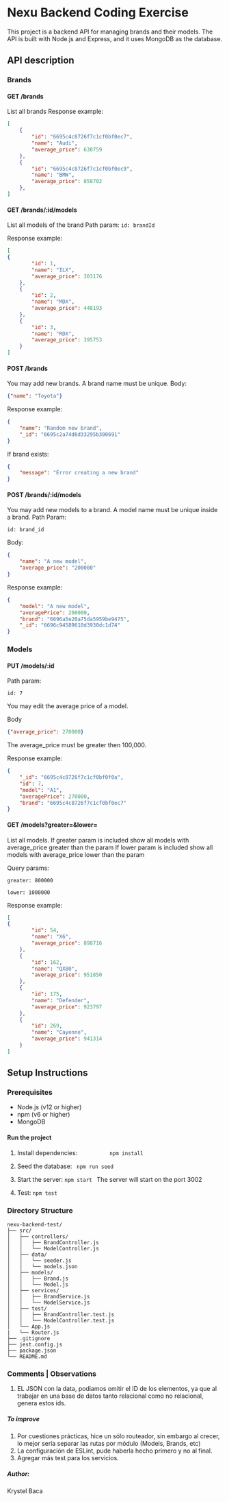 # Nexu Backend Coding Exercise
This project is a backend API for managing brands and their models. The API is built with Node.js and Express, and it uses MongoDB as the database.

## API description

### Brands

#### GET /brands

List all brands 
Response example:
```json
[
	{
		"id": "6695c4c8726f7c1cf0bf0ec7",
		"name": "Audi",
		"average_price": 630759
	},
	{
		"id": "6695c4c8726f7c1cf0bf0ec9",
		"name": "BMW",
		"average_price": 858702
	},
]
```

#### GET /brands/:id/models

List all models of the brand
Path param: 
```id: brandId``` 

Response example:
```json
[
{
		"id": 1,
		"name": "ILX",
		"average_price": 303176
	},
	{
		"id": 2,
		"name": "MDX",
		"average_price": 448193
	},
	{
		"id": 3,
		"name": "RDX",
		"average_price": 395753
	}
]
```

#### POST /brands

You may add new brands. A brand name must be unique.
Body:
```json
{"name": "Toyota"}
```
Response example:

```json
{
	"name": "Random new brand",
	"_id": "6695c2a74d6d33295b300691"
}
```

If brand exists:

```json
{
	"message": "Error creating a new brand"
}
```

#### POST /brands/:id/models

You may add new models to a brand. A model name must be unique inside a brand.
Path Param:
```
id: brand_id
```

Body:
```json
{
	"name": "A new model",
	"average_price": "200000"
}
```
Response example:
```json
{
	"model": "A new model",
	"averagePrice": 200000,
	"brand": "6696a5e20a75da5959be9475",
	"_id": "6696c94589610d3930dc1d74"
}
```
### Models

#### PUT /models/:id

Path param:
```
id: 7
```
You may edit the average price of a model.

Body

```json
{"average_price": 270000}
```
The average_price must be greater then 100,000.

Response example:
```json
{
	"_id": "6695c4c8726f7c1cf0bf0f0a",
	"id": 7,
	"model": "A1",
	"averagePrice": 270000,
	"brand": "6695c4c8726f7c1cf0bf0ec7"
}
```

#### GET /models?greater=&lower=

List all models. 
If greater param is included show all models with average_price greater than the param
If lower param is included show all models with average_price lower than the param

Query params:
```
greater: 800000

lower: 1000000
```
Response example:
```json
[
{
		"id": 54,
		"name": "X6",
		"average_price": 898716
	},
	{
		"id": 162,
		"name": "QX80",
		"average_price": 951850
	},
	{
		"id": 175,
		"name": "Defender",
		"average_price": 923797
	},
	{
		"id": 269,
		"name": "Cayenne",
		"average_price": 941314
	}
]
```

## Setup Instructions

### Prerequisites

- Node.js (v12 or higher)
- npm (v6 or higher)
- MongoDB

#### Run the project
1. Install dependencies:
```           npm install ```

2. Seed the database:
``` npm run seed```

3. Start the server:
```npm start ```
The server will start on the port 3002

4. Test:
```npm test```

### Directory Structure
```
nexu-backend-test/
├── src/        
│   ├── controllers/
│   │   ├── BrandController.js 
│   │   └── ModelController.js
│   ├── data/
│   │   └── seeder.js
│   │   └── models.json
│   ├── models/
│   │   ├── Brand.js        
│   │   └── Model.js  
│   ├── services/
│   │   ├── BrandService.js  
│   │   └── ModelService.js
│   ├── test/
│   │   ├── BrandController.test.js  
│   │   └── ModelController.test.js   
│   └── App.js
|   └── Router.js               
├── .gitignore
├── jest.config.js
├── package.json             
└── README.md                
```
### Comments | Observations
1. EL JSON con la data, podiamos omitir el ID de los elementos, ya que al trabajar en una base de datos tanto relacional como no relacional, genera estos ids.

##### To improve
1. Por cuestiones prácticas, hice un sólo routeador, sin embargo al crecer, lo mejor sería separar las rutas por módulo (Models, Brands, etc)
2. La configuración de ESLint, pude haberla hecho primero y no al final.
3. Agregar más test para los servicios.


##### Author:
Krystel Baca
